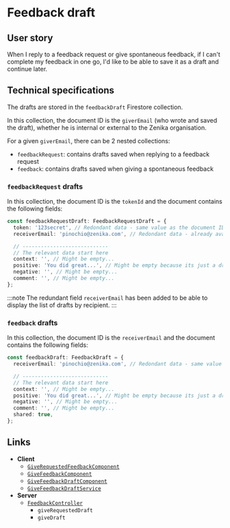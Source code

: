 # Feedback draft

## User story

When I reply to a feedback request or give spontaneous feedback, if I can't complete my feedback in one go, I'd like to be able to save it as a draft and continue later.

## Technical specifications

The drafts are stored in the `feedbackDraft` Firestore collection.

In this collection, the document ID is the `giverEmail` (who wrote and saved the draft), whether he is internal or external to the Zenika organisation.

For a given `giverEmail`, there can be 2 nested collections:

- `feedbackRequest`: contains drafts saved when replying to a feedback request
- `feedback`: contains drafts saved when giving a spontaneous feedback

### `feedbackRequest` drafts

In this collection, the document ID is the `tokenId` and the document contains the following fields:

```ts
const feedbackRequestDraft: FeedbackRequestDraft = {
  token: '123secret', // Redondant data - same value as the document ID itself
  receiverEmail: 'pinochio@zenika.com', // Redondant data - already available in the original `FeedbackRequest` document

  // ----------------------------
  // The relevant data start here
  context: '', // Might be empty...
  positive: 'You did great...', // Might be empty because its just a draft
  negative: '', // Might be empty...
  comment: '', // Might be empty...
};
```

:::note
The redundant field `receiverEmail` has been added to be able to display the list of drafts by recipient.
:::

### `feedback` drafts

In this collection, the document ID is the `receiverEmail` and the document contains the following fields:

```ts
const feedbackDraft: FeedbackDraft = {
  receiverEmail: 'pinochio@zenika.com', // Redondant data - same value as the document ID itself

  // ----------------------------
  // The relevant data start here
  context: '', // Might be empty...
  positive: 'You did great...', // Might be empty because its just a draft
  negative: '', // Might be empty...
  comment: '', // Might be empty...
  shared: true,
};
```

## Links

- **Client**
  - [`GiveRequestedFeedbackComponent`](https://github.com/Zenika/feedzback/blob/main/client/src/app/give-feedback/give-requested-feedback/give-requested-feedback.component.ts)
  - [`GiveFeedbackComponent`](https://github.com/Zenika/feedzback/blob/main/client/src/app/give-feedback/give-feedback/give-feedback.component.ts)
  - [`GiveFeedbackDraftComponent`](https://github.com/Zenika/feedzback/blob/main/client/src/app/give-feedback/give-feedback/give-feedback-draft/give-feedback-draft.component.ts)
  - [`GiveFeedbackDraftService`](https://github.com/Zenika/feedzback/blob/main/client/src/app/give-feedback/give-feedback/give-feedback-draft/give-feedback-draft.service.ts)
- **Server**
  - [`FeedbackController`](https://github.com/Zenika/feedzback/blob/main/server/src/feedback/feedback.controller.ts)
    - `giveRequestedDraft`
    - `giveDraft`
